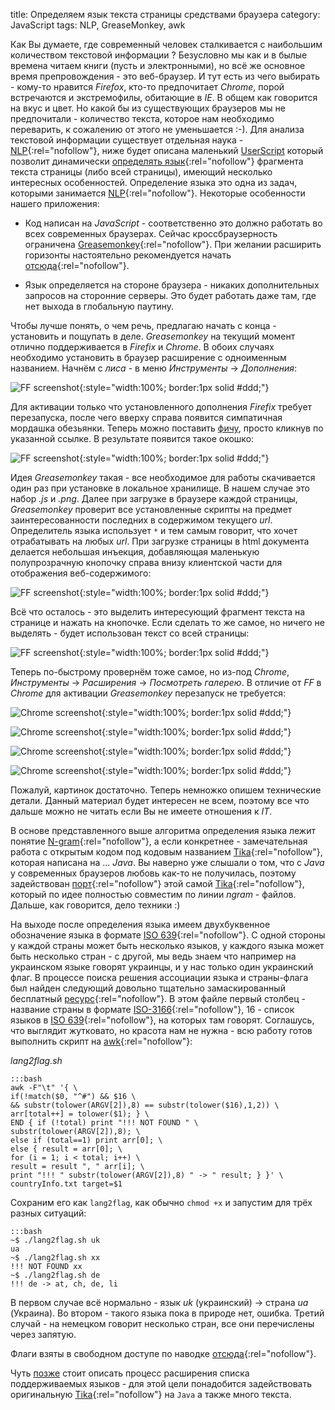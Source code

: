 title: Определяем язык текста страницы средствами браузера
category: JavaScript
tags: NLP, GreaseMonkey, awk


Как Вы думаете, где современный человек сталкивается с наибольшим количеством текстовой информации ? Безусловно мы как и в былые времена читаем книги (пусть и электронными), но всё же основное время препровождения - это веб-браузер. И тут есть из чего выбирать - кому-то нравится *Firefox*, кто-то предпочитает *Chrome*, порой встречаются и экстремофилы, обитающие в *IE*. В общем как говорится на вкус и цвет. Но какой бы из существующих браузеров мы не предпочитали - количество текста, которое нам необходимо переварить, к сожалению от этого не уменьшается :-). Для анализа текстовой информации существует отдельная наука - [NLP](http://en.wikipedia.org/wiki/Natural_language_processing){:rel="nofollow"}, ниже будет описана маленький [UserScript]({attach}languageflag.user.js) который позволит динамически [определять язык](http://en.wikipedia.org/wiki/Language_identification){:rel="nofollow"} фрагмента текста страницы (либо всей страницы), имеющий несколько интересных особенностей. Определение языка это одна из задач, которыми занимается [NLP](http://en.wikipedia.org/wiki/Natural_language_processing){:rel="nofollow"}. Некоторые особенности нашего приложения:

- Код написан на *JavaScript* - соответственно это должно работать во всех современных браузерах. Сейчас кроссбраузерность ограничена [Greasemonkey](http://www.greasespot.net/){:rel="nofollow"}. При желании расширить горизонты настоятельно рекомендуется начать [отсюда](http://wiki.greasespot.net/Cross-browser_userscripting){:rel="nofollow"}.

- Язык определяется на стороне браузера - никаких дополнительных запросов на сторонние серверы. Это будет работать даже там, где нет выхода в глобальную паутину.

Чтобы лучше понять, о чем речь, предлагаю начать с конца - установить и пощупать в деле. *Greasemonkey* на текущий момент отлично поддерживается в *Firefix* и *Chrome*. В обоих случаях необходимо установить в браузер расширение с одноименным названием. Начнём с *лиса* - в меню *Инструменты* -> *Дополнения*:

![FF screenshot]({attach}FF-GM-ADDON-INSTALL.png){:style="width:100%; border:1px solid #ddd;"}

Для активации только что установленного дополнения *Firefix* требует перезапуска, после чего вверху справа появится симпатичная мордашка обезьянки. Теперь можно поставить [фичу]({attach}languageflag.user.js), просто кликнув по указанной ссылке. В результате появится такое окошко:

![FF screenshot]({attach}FF-GM-LI-INSTALL.png){:style="width:100%; border:1px solid #ddd;"}

Идея *Greasemonkey* такая - все необходимое для работы скачивается один раз при установке в локальное хранилище. В нашем случае это набор *.js* и *.png*. Далее при загрузке в браузере каждой страницы, *Greasemonkey* проверит все установленные скрипты на предмет заинтересованности последних в содержимом текущего *url*. Определитель языка использует ```*``` и тем самым говорит, что хочет отрабатывать на любых *url*. При загрузке страницы в html документа делается небольшая инъекция, добавляющая маленькую полупрозрачную кнопочку справа внизу клиентской части для отображения веб-содержимого:

![FF screenshot]({attach}FF-PREVIEW-PAGE-LOADED.png){:style="width:100%; border:1px solid #ddd;"}

Всё что осталось - это выделить интересующий фрагмент текста на странице и нажать на кнопочке. Если сделать то же самое, но ничего не выделять - будет использован текст со всей страницы:

![FF screenshot]({attach}FF-PREVIEW-PAGE-LNG.png){:style="width:100%; border:1px solid #ddd;"}

Теперь по-быстрому провернём тоже самое, но из-под *Chrome*, *Инструменты* -> *Расширения* -> *Посмотреть галерею*. В отличие от *FF* в *Chrome* для активации *Greasemonkey* перезапуск не требуется:

![Chrome screenshot]({attach}Chrome-Install.png){:style="width:100%; border:1px solid #ddd;"}

![Chrome screenshot]({attach}Chrome-Install-LI.png){:style="width:100%; border:1px solid #ddd;"}

![Chrome screenshot]({attach}Chrome-PREVIEW-PAGE-LNG.png){:style="width:100%; border:1px solid #ddd;"}

![Chrome screenshot]({attach}Chrome-PREVIEW-PAGE-LOADED.png){:style="width:100%; border:1px solid #ddd;"}

Пожалуй, картинок достаточно. Теперь немножко опишем технические детали. Данный материал будет интересен не всем, поэтому все что дальше можно не читать если Вы не имеете отношения к *IT*.

В основе представленного выше алгоритма определения языка лежит понятие [N-gram](http://en.wikipedia.org/wiki/N-gram){:rel="nofollow"}, а если конкретнее - замечательная работа с открытым кодом под кодовым названием [Tika](http://tika.apache.org/){:rel="nofollow"}, которая написана на ... *Java*. Вы наверно уже слышали о том, что с *Java* у современных браузеров любовь как-то не получилась, поэтому задействован [порт](http://mazko.github.com/jsli/){:rel="nofollow"} этой самой  [Tika](http://tika.apache.org/){:rel="nofollow"}, который по идее полностью совместим по линии *ngram* - файлов. Дальше, как говорится, дело техники :)

На выходе после определения языка имеем двухбуквенное обозначение языка в формате [ISO 639](http://www.loc.gov/standards/iso639-2/php/code_list.php){:rel="nofollow"}. С одной стороны у каждой страны может быть несколько языков, у каждого языка может быть несколько стран - с другой, мы ведь знаем что например на украинском языке говорят украинцы, и у нас только один украинский флаг. В процессе поиска решения ассоциации языка и страны-флага был найден следующий довольно тщательно замаскированный бесплатный [ресурс](http://download.geonames.org/export/dump/countryInfo.txt){:rel="nofollow"}. В этом файле первый столбец - название страны в формате [ISO-3166](http://userpage.chemie.fu-berlin.de/diverse/doc/ISO_3166.html){:rel="nofollow"}, 16 - список языков в [ISO 639](http://www.loc.gov/standards/iso639-2/php/code_list.php){:rel="nofollow"}, на которых там говорят. Соглашусь, что выглядит жутковато, но красота нам не нужна - всю работу готов выполнить скрипт на [awk](http://ru.wikipedia.org/wiki/AWK){:rel="nofollow"}:

*lang2flag.sh*

	:::bash
	awk -F"\t" '{ \
	if(!match($0, "^#") && $16 \
	&& substr(tolower(ARGV[2]),8) == substr(tolower($16),1,2)) \
	arr[total++] = tolower($1); } \
	END { if (!total) print "!!! NOT FOUND " \
	substr(tolower(ARGV[2]),8); \
	else if (total==1) print arr[0]; \
	else { result = arr[0]; \
	for (i = 1; i < total; i++) \
	result = result ", " arr[i]; \
	print "!!! " substr(tolower(ARGV[2]),8) " -> " result; } }' \
	countryInfo.txt target=$1

Сохраним его как ```lang2flag```, как обычно ```chmod +x``` и запустим для трёх разных ситуаций:

	:::bash
	~$ ./lang2flag.sh uk
	ua
	~$ ./lang2flag.sh xx
	!!! NOT FOUND xx
	~$ ./lang2flag.sh de
	!!! de -> at, ch, de, li

В первом случае всё нормально - язык *uk* (украинский) -> страна *ua* (Украина). Во втором - такого языка пока в природе нет, ошибка. Третий случай - на немецком говорит несколько стран, все они перечислены через запятую.

Флаги взяты в свободном доступе по наводке [отсюда](http://habrahabr.ru/post/155271/){:rel="nofollow"}.

Чуть [позже]({filename}../../java/2013-01-21-apache-tika-as-is/2013-01-21-apache-tika-as-is.md) стоит описать процесс расширения списка поддерживаемых языков - для этой цели понадобится задействовать оригинальную [Tika](http://tika.apache.org/){:rel="nofollow"} на ```Java``` а также много текста.
